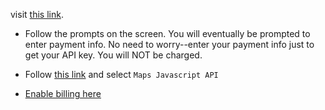 visit [this link](https://cloud.google.com/maps-platform/?__utma=102347093.868891594.1533667148.1533844195.1533844195.1&__utmb=102347093.0.10.1533844195&__utmc=102347093&__utmx=-&__utmz=102347093.1533844195.1.1.utmcsr=(direct)|utmccn=(direct)|utmcmd=(none)&__utmv=-&__utmk=229294236&_ga=2.208773140.70885818.1533764071-868891594.1533667148#get-started).

- Follow the prompts on the screen. You will eventually be prompted to enter payment info. No need to worry--enter your payment info just to get your API key. You will NOT be charged.

- Follow [this link](https://developers.google.com/maps/documentation/) and select `Maps Javascript API`

- [Enable billing here](https://console.cloud.google.com/google/maps-apis/overview?project=code-drills-1533844217098)
